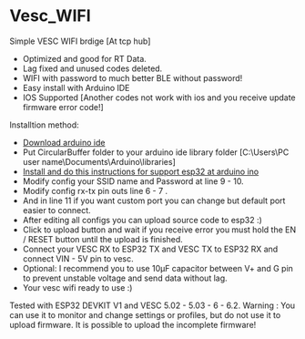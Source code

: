 # Vesc_WIFI
Simple VESC WIFI brdige [At tcp hub]
+ Optimized and good for RT Data.
+ Lag fixed and unused codes deleted.
+ WIFI with password to much better BLE without password!
+ Easy install with Arduino IDE
+ IOS Supported [Another codes not work with ios and you receive update firmware error code!]



Installtion method:
- [Download arduino ide](https://www.arduino.cc/en/software)
- Put CircularBuffer folder to your arduino ide library folder [C:\Users\PC user name\Documents\Arduino\libraries]
- [Install and do this instructions for support esp32 at arduino ino](https://randomnerdtutorials.com/installing-the-esp32-board-in-arduino-ide-windows-instructions/)
- Modify config your SSID name and Password at line 9 - 10.
- Modify config rx-tx pin outs line 6 - 7 .
- And in line 11 if you want custom port you can change but default port easier to connect.
- After editing all configs you can upload source code to esp32 :)
- Click to upload button and wait if you receive error you must hold the EN / RESET button until the upload is finished.
- Connect your VESC RX to ESP32 TX and VESC TX to ESP32 RX and connect VIN - 5V pin to vesc.
- Optional: I recommend you to use 10µF capacitor between V+ and G pin to prevent unstable voltage and send data without lag.
- Your vesc wifi ready to use :)



Tested with ESP32 DEVKIT V1 and VESC 5.02 - 5.03 - 6 - 6.2.
Warning : You can use it to monitor and change settings or profiles, but do not use it to upload firmware.
It is possible to upload the incomplete firmware!
